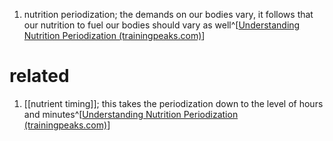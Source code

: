 1. nutrition periodization; the demands on our bodies vary, it follows that our nutrition to fuel our bodies should vary as well^[[Understanding Nutrition Periodization (trainingpeaks.com)](https://www.trainingpeaks.com/blog/understanding-nutrition-periodization/)]

# related
1. [[nutrient timing]]; this takes the periodization down to the level of hours and minutes^[[Understanding Nutrition Periodization (trainingpeaks.com)](https://www.trainingpeaks.com/blog/understanding-nutrition-periodization/)]
